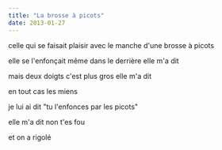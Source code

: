 ```yaml
---
title: "La brosse à picots"
date: 2013-01-27
---
```


celle qui se faisait plaisir avec le manche d'une brosse à picots

elle se l'enfonçait même dans le derrière elle m'a dit

mais deux doigts c'est plus gros elle m'a dit

en tout cas les miens

je lui ai dit "tu l'enfonces par les picots"

elle m'a dit non t'es fou

et on a rigolé
